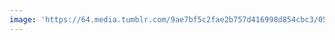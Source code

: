 ```yaml
---
image: 'https://64.media.tumblr.com/9ae7bf5c2fae2b757d416998d854cbc3/05f3e6324c635134-5b/s2048x3072/60a29baeb17bb506f7ace73132845bb35758ab72.jpg'
---
```

